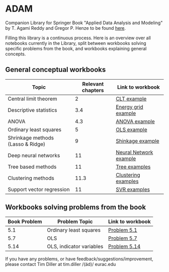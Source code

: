 # ADAM
Companion Library for Springer Book "Applied Data Analysis and Modeling" by T. Agami Reddy and Gregor P. Henze
to be found [here](https://link.springer.com/book/10.1007/978-3-031-34869-3).

Filling this library is a continuous process. Here is an overview over all notebooks currently in the
Library, split between workbooks solving specific problems from the book, and workbooks explaining 
general concepts.


## General conceptual workbooks


| Topic                             | Relevant chapters | Link to workbook                                                                                                            |
|-----------------------------------|-------------------|-----------------------------------------------------------------------------------------------------------------------------|
| Central limit theorem             | 2                 | [CLT example](02_Probability_Concepts_and_Probability_Distributions/Central_Limit_Theorem.ipynb)                            |
| Descriptive statistics            | 3.4               | [Energy grid example](03_Data_Collection_and_Preliminary_Analysis/README_ADAM_03.md)                                        |
| ANOVA                             | 4.3               | [ANOVA example](04_Making_Statistical_Inferences_from_Samples/ANOVA_example.ipynb)                                          |
| Ordinary least squares            | 5                 | [OLS example](09_Parametric_and_Non-Parametric_Regression_Methods/Ordinary_least_Squares_Lasso_Ridge_regression.ipynb)      |
| Shrinkage methods (Lasso & Ridge) | 9                 | [Shinkage example](09_Parametric_and_Non-Parametric_Regression_Methods/Ordinary_least_Squares_Lasso_Ridge_regression.ipynb) |
| Deep neural networks              | 11                | [Neural Network example](11_Statistical_Learning_Through_Data_Analytics/Neural_Networks.ipynb)                              |
| Tree based methods                | 11                | [Tree examples](11_Statistical_Learning_Through_Data_Analytics/Tree_based_methods.ipynb)                                    |
| Clustering methods                | 11.3              | [Clustering examples](11_Statistical_Learning_Through_Data_Analytics/Clustering_Methods.ipynb)                              |
| Support vector regression         | 11                | [SVR examples](11_Statistical_Learning_Through_Data_Analytics/Support_vector_Regression.ipynb)                              |


## Workbooks solving problems from the book


| Book Problem    | Problem Topic            | Link to workbook                                                                    |
|-----------------|--------------------------|-------------------------------------------------------------------------------------|
| 5.1             | Ordinary least squares   | [Problem 5.1](05_Linear_Regression_Analysis_Using_Least_Squares/Problem_5_1.ipynb)  |
| 5.7             | OLS                      | [Problem 5.7](05_Linear_Regression_Analysis_Using_Least_Squares/Problem_5_7.ipynb)  |
| 5.14            | OLS, indicator variables | [Problem 5.14](05_Linear_Regression_Analysis_Using_Least_Squares/Problem_5_14.ipynb) |


If you have any problems, or have feedback/suggestions/improvement, please contact Tim Diller at 
tim.diller /(äd)/ eurac.edu
